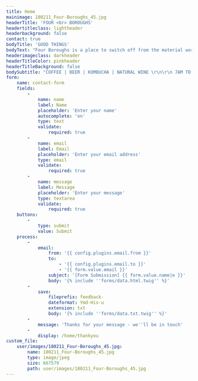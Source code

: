 ```yaml
---
title: Home
mainimage: 180211_Four-Boroughs_45.jpg
headerTitle: 'FOUR <br> BOROUGHS'
headertitleclass: lightheader
headerbackground: false
contact: true
bodyTitle: 'GOOD THINGS'
bodyText: "Four Boroughs is a place to switch off from the material world - its minimal aesthetic and open vibe enables the focus to be on the good things on offer. \r\n\r\nCoffee beans are small batch roasted by [Assembly](https://www.assemblycoffee.co.uk/) in Brixton who knock out sweet, delicious beans time after time. The House Espresso rotates with the seasons as do the selection of filter coffee beans for home brewing. Four Boroughs baristas are super diligent when it comes to getting a balanced extraction and letting the quality of the bean and roast come through in every cup. \r\n\r\n For food and soft drink the norm is challenged. There are live cultures in the [kombucha](https://jarrkombucha.com/), [non-dairy kefir](https://www.purearth.co.uk/what-is-water-kefir/) and [kimchi](https://bottlebrushferments.com/) to promote gut health and all cakes are made refined-sugar free, gluten free and vegan by the [Conscientious Cook](http://www.theconscientiouscook.co.uk/).\r\n\r\n An affordable craft beer selection that is regularly changing sourced from a handful of London breweries is available to drink in or takeaway, as is natural wine from [Under the Bonnet](http://www.winesutb.com/about) and [Les Caves de Pyrene](https://www.lescaves.co.uk/lescaves-home#home). Craft chocolate from [Cocoa Runners](https://cocoarunners.com/about-faqs/) opens up a whole other world.\r\n\r\n Open 7 days a week from 7am till 7pm. Available for private hire."
headerimageclass: darkheader
headerTitleColor: pinkheader
headerTitleBackground: false
bodySubtitle: "COFFEE | BEER | KOMBUCHA | NATURAL WINE \r\n\r\n 7AM TO 7PM | 7 DAYS A WEEK"
form:
    name: contact-form
    fields:
        -
            name: name
            label: Name
            placeholder: 'Enter your name'
            autocomplete: 'on'
            type: text
            validate:
                required: true
        -
            name: email
            label: Email
            placeholder: 'Enter your email address'
            type: email
            validate:
                required: true
        -
            name: message
            label: Message
            placeholder: 'Enter your message'
            type: textarea
            validate:
                required: true
    buttons:
        -
            type: submit
            value: Submit
    process:
        -
            email:
                from: '{{ config.plugins.email.from }}'
                to:
                    - '{{ config.plugins.email.to }}'
                    - '{{ form.value.email }}'
                subject: '[Form Submission] {{ form.value.name|e }}'
                body: '{% include ''forms/data.html.twig'' %}'
        -
            save:
                fileprefix: feedback-
                dateformat: Ymd-His-u
                extension: txt
                body: '{% include ''forms/data.txt.twig'' %}'
        -
            message: 'Thanks for your message - we''ll be in touch'
        -
            display: /home/thankyou
custom_file:
    user/images/180211_Four-Boroughs_45.jpg:
        name: 180211_Four-Boroughs_45.jpg
        type: image/jpeg
        size: 667579
        path: user/images/180211_Four-Boroughs_45.jpg
---
```


